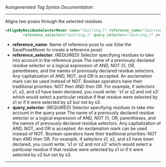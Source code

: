 <!-- THIS IS AN AUTOGENERATED FILE: Don't edit it directly, instead change the schema definition in the code itself. -->

_Autogenerated Tag Syntax Documentation:_

---
Aligns two poses through the selected residues

```xml
<AlignByResidueSelectorMover name="(&string;)" reference_name="(&string;)"
        reference_selector="(&string;)" query_selector="(&string;)" />
```

-   **reference_name**: Name of reference pose to use (Use the SavePoseMover to create a reference pose)
-   **reference_selector**: (REQUIRED) Selector specifying residues to take into account in the reference pose The name of a previously declared residue selector or a logical expression of AND, NOT (!), OR, parentheses, and the names of previously declared residue selectors. Any capitalization of AND, NOT, and OR is accepted. An exclamation mark can be used instead of NOT. Boolean operators have their traditional priorities: NOT then AND then OR. For example, if selectors s1, s2, and s3 have been declared, you could write: 's1 or s2 and not s3' which would select a particular residue if that residue were selected by s1 or if it were selected by s2 but not by s3.
-   **query_selector**: (REQUIRED) Selector specifying residues to take into account in the query pose The name of a previously declared residue selector or a logical expression of AND, NOT (!), OR, parentheses, and the names of previously declared residue selectors. Any capitalization of AND, NOT, and OR is accepted. An exclamation mark can be used instead of NOT. Boolean operators have their traditional priorities: NOT then AND then OR. For example, if selectors s1, s2, and s3 have been declared, you could write: 's1 or s2 and not s3' which would select a particular residue if that residue were selected by s1 or if it were selected by s2 but not by s3.

---

